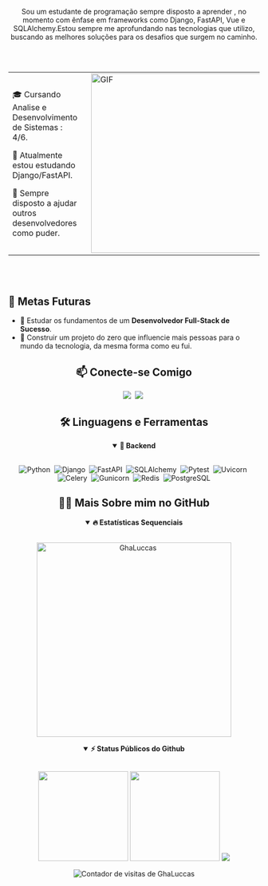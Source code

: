 <p align="center">
Sou um estudante de programação sempre disposto a aprender , no momento com ênfase em frameworks como Django, FastAPI, Vue e SQLAlchemy.Estou sempre me aprofundando nas tecnologias que utilizo, buscando as melhores soluções para os desafios que surgem no caminho.
</p>


##

<br>
<div style="display: flex; justify-content: center; width: 100%;">
  <table style="border: 0px; width: auto;">
    <tr style="border: 0px;">
      <td style="border: 0px; padding-right: 20px;">
        <p>🎓 Cursando Analise e Desenvolvimento de Sistemas : 4/6.</p>
        <p>🔭 Atualmente estou estudando Django/FastAPI.</p>
        <p>🚀 Sempre disposto a ajudar outros desenvolvedores como puder.</p>
      </td>
      <td style="border: 0px;">
        <img alt="GIF" src="https://user-images.githubusercontent.com/90595158/224520261-cac35362-4a70-4108-85c8-260ac8e0b0bd.svg#gh-dark-mode-only" width="360px"/>
      </td>
    </tr>
  </table>
</div>
<br>
<br>


## 🎯 Metas Futuras

- 🧠 Estudar os fundamentos de um **Desenvolvedor Full-Stack de Sucesso**.
- 🤖 Construir um projeto do zero que influencie mais pessoas para o mundo da tecnologia, da mesma forma como eu fui.

<h2 align="center">📫 Conecte-se Comigo</h2>

<div align = "center">

<a href="www.linkedin.com/in/gabriel-costa-lucas" target="_blank"><img src="https://img.shields.io/badge/-LinkedIn-%230077B5?style=for-the-badge&logo=linkedin&logoColor=white"></a>&nbsp;
<a href="mailto:gabriel.costa.lucas.gabrielcostalu5@gmail.com" target="_blank"><img src="https://img.shields.io/badge/-gmail-red?style=for-the-badge&logo=Gmail&logoColor=white"></a>&nbsp;

</div>

<div align = "center">

<h2 align="center">🛠️ Linguagens e Ferramentas</h2>

<details open>
<summary><b>🧰 Backend</b></summary>
<br>

![Python](https://img.shields.io/badge/python-3776AB?style=for-the-badge&logo=python&logoColor=white)&nbsp;
![Django](https://img.shields.io/badge/django-092E20?style=for-the-badge&logo=django&logoColor=white)&nbsp;
![FastAPI](https://img.shields.io/badge/FastAPI-009688?style=for-the-badge&logo=fastapi&logoColor=white)&nbsp;
![SQLAlchemy](https://img.shields.io/badge/SQLAlchemy-4B8BBE?style=for-the-badge&logo=SQLAlchemy&logoColor=white)&nbsp;
![Pytest](https://img.shields.io/badge/pytest-0A9E1F?style=for-the-badge&logo=pytest&logoColor=white)&nbsp;
![Uvicorn](https://img.shields.io/badge/Uvicorn-3E5A7A?style=for-the-badge&logo=uvicorn&logoColor=white)&nbsp;
![Celery](https://img.shields.io/badge/celery-3783A3?style=for-the-badge&logo=celery&logoColor=white)&nbsp;
![Gunicorn](https://img.shields.io/badge/gunicorn-3796E3?style=for-the-badge&logo=gunicorn&logoColor=white)&nbsp;
![Redis](https://img.shields.io/badge/Redis-DC382D?style=for-the-badge&logo=redis&logoColor=white)&nbsp;
![PostgreSQL](https://img.shields.io/badge/PostgreSQL-336791?style=for-the-badge&logo=postgresql&logoColor=white)
</details>

<h2 align="center">👨‍💻 Mais Sobre mim no GitHub</h2>

<details open>
<summary><b>🔥 Estatísticas Sequenciais</b></summary>
<br>
<p align="center">
<img src="http://github-readme-streak-stats.herokuapp.com?user=GhaLuccas&theme=radical&hide_border=true" alt="GhaLuccas" width="390"/>
</p>
</details>

</p>
</details>

<details open>
<summary><b>⚡ Status Públicos do Github</b></summary>
<br>
<p align="center">
<img height="180em" src="https://github-readme-stats.vercel.app/api?username=GhaLuccas&show_icons=true&theme=radical"/>
<img height="180em" src="https://github-readme-stats.vercel.app/api/top-langs/?username=GhaLuccas&layout=compact&langs_count=8&theme=radical"/>
<img src="https://github-readme-stats.vercel.app/api/wakatime?username=GhaLuccas&theme=radical"/>
</p>
</details>

<div align="center">
  <img align="center" alt="Contador de visitas de GhaLuccas" src="https://profile-counter.glitch.me/GhaLuccas/count.svg" />
</div>
